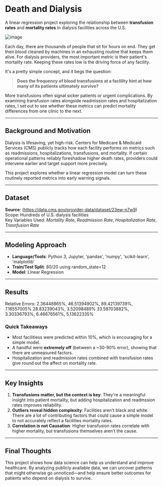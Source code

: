 # Death and Dialysis

A linear regression project exploring the relationship between **transfusion rates** and **mortality rates** in dialysis facilities across the U.S.

![image](https://github.com/user-attachments/assets/761508c9-e5a7-49b4-85b6-f536385d09ec)

Each day, there are thousands of people that sit for hours on end. They get their blood cleaned by machines in an exhausting routine that keeps them alive.
For dialysis providers, the most important metric is their patient's mortality rate. Keeping these rates low is the driving force of any facility.

It's a pretty simple concept, and it begs the question:
> **Does the frequency of blood transfusions at a faclility hint at how many of its patients ultimately survive?**

More transfusions often signal sicker patients or urgent complications.
By examining transfusion rates alongside readmission rates and hospitalization rates, I set out to see whether these metrics can predict mortality differences from one clinic to the next.

---

## Background and Motivation
Dialysis is lifesaving, yet high-risk. Centers for Medicare & Medicaid Services (CMS) publicly tracks how each facility performs on metrics such as readmissions, hospitalizations, transfusions, and mortality.
If certain operational patterns reliably foreshadow higher death rates, providers could intervene earlier and target support more precisely.

This project explores whether a linear regression model can turn these routinely reported metrics into early warning signals.

---

## Dataset
**Source**: (https://data.cms.gov/provider-data/dataset/23ew-n7w9)  
Scope: Hundreds of U.S. dialysis facilities  
Key Variables Used: *Mortality Rate*, *Readmission Rate*, *Hospitalization Rate*, *Trasnfusion Rate*

---

## Modeling Approach
- **Language/Tools**: Python 3, Jupyter, 'pandas', 'numpy', 'scikit-learn', 'matplotlib'
- **Train/Test Split**: 80/20 using random_state=12
- **Model**: Linear Regression

---

## Results
Relative Errors: 2.36448865%, 46.51394902%, 89.42139739%,  7.16557005% 28.83239043%,  3.52098489% 33.59703882%,  3.30336793%, 6.46676561%,  5.13622335%

### Quick Takeaways
- Most facilitiess were predicted within 10%, which is encouraging for a simple model.
- A handful were **extremely off** (between a ~30-90% error), showing that there are unmeasured factors.
- Hospitalization and readmission rates combined with transfusion rates give round out the affect on mortality rate.

---

## Key Insights
1. **Transfusions matter, but the context is key**: They're a meaningful insight into patient mortality, but adding hospitalization and readmssion rates improves reliability.
2. **Outliers reveal hidden complexity**: Facilities aren't black and white. There are a lot of contributing factors that could cause a simple model to not accurately reflect a facilities mortality rates.
3. **Correlation is not Causation**: Higher transfusion rates correlate with higher mortality, but transfusions themselves aren't the cause.

---

## Final Thoughts

This project shows how data science can help us understand and improve healthcare. By analyzing publicly available data, we can uncover patterns that might otherwise go unnoticed—and help ensure better outcomes for patients who depend on dialysis to survive.
